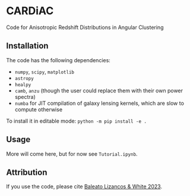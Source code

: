 # CARDiAC

Code for Anisotropic Redshift Distributions in Angular Clustering

## Installation
The code has the following dependencies:
- `numpy`, `scipy`, `matplotlib`
- `astropy`
- `healpy`
- `camb`, `anzu` (though the user could replace them with their own power spectra)
- `numba` for JIT compilation of galaxy lensing kernels, which are slow to compute otherwise

To install it in editable mode:
`python -m pip install -e .`

## Usage
More will come here, but for now see `Tutorial.ipynb`.

## Attribution
If you use the code, please cite [Baleato Lizancos & White 2023](https://arxiv.org/abs/2305.15406).